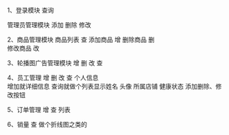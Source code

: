 1、登录模块 查询

管理员管理模块
    添加  删除  修改

2、商品管理模块
    商品列表   查
    添加商品   增
    删除商品   删  
    修改商品   改  

3、轮播图广告管理模块 
    增  删  改  查    

4、员工管理
    增  删  改  查    个人信息   
    增加就详细信息  查询就做个列表显示姓名 头像 所属店铺  健康状态  添加删除、修改按钮

5、订单管理
    增  查   列表

6、销量
    查   做个折线图之类的


    